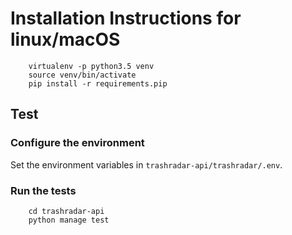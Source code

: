 # Installation Instructions for linux/macOS

```
    virtualenv -p python3.5 venv
    source venv/bin/activate
    pip install -r requirements.pip
```

## Test

### Configure the environment

Set the environment variables in `trashradar-api/trashradar/.env`.

### Run the tests

        cd trashradar-api
        python manage test  
